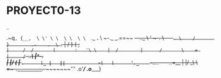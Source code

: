 # PROYECT0-13
    _
 .~q`,
{__,  \
    \' \
     \  \
      \  \
       \  `._            __.__
        \    ~-._  _.==~~     ~~--.._
         \        '                  ~-.
          \      _-   -_                `.
           \    /       }        .-    .  \
            `. |      /  }      (       ;  \
              `|     /  /       (       :   '\
               \    |  /        |      /       \    =
                |     /`-.______.\     |^-.      \
                |   |/           (     |   `.      \_
                |   ||            ~\   \      '._    `-.._____..----.._=__
                |   |/             _\   \      =~-.__________.-~~~~~~~~~'''
              .o'___/            .o______}                                  

